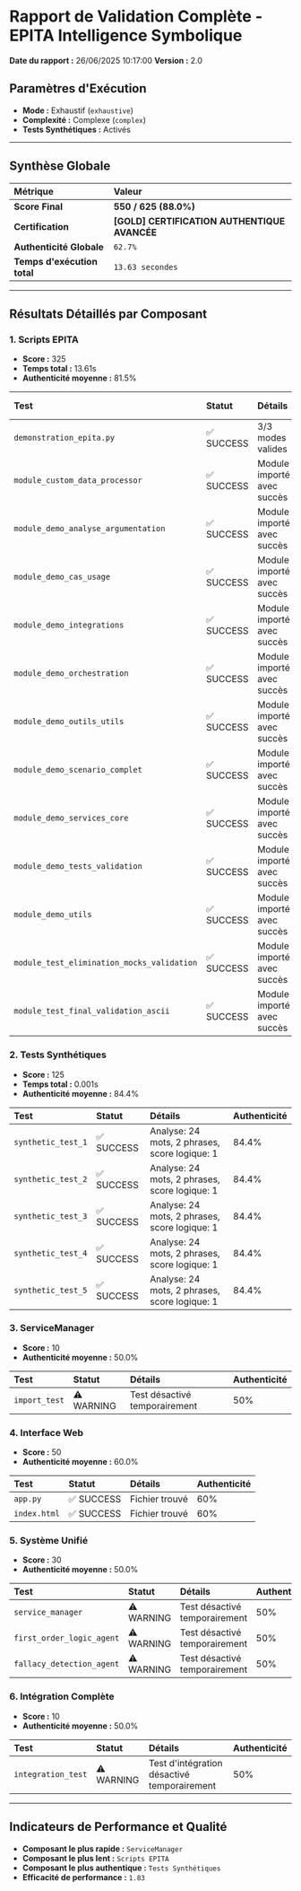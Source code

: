 # Rapport de Validation Complète - EPITA Intelligence Symbolique

**Date du rapport :** 26/06/2025 10:17:00
**Version :** 2.0

## Paramètres d'Exécution
- **Mode :** Exhaustif (`exhaustive`)
- **Complexité :** Complexe (`complex`)
- **Tests Synthétiques :** Activés

---

## Synthèse Globale

| Métrique | Valeur |
| :--- | :--- |
| **Score Final** | **550 / 625 (88.0%)** |
| **Certification** | **[GOLD] CERTIFICATION AUTHENTIQUE AVANCÉE** |
| **Authenticité Globale** | `62.7%` |
| **Temps d'exécution total** | `13.63 secondes` |

---

## Résultats Détaillés par Composant

### 1. Scripts EPITA
- **Score :** 325
- **Temps total :** 13.61s
- **Authenticité moyenne :** 81.5%

| Test | Statut | Détails | Temps (s) | Authenticité |
| :--- | :--- | :--- | :--- | :--- |
| `demonstration_epita.py` | ✅ SUCCESS | 3/3 modes valides | 12.29 | 100% |
| `module_custom_data_processor` | ✅ SUCCESS | Module importé avec succès | 0.09 | 80% |
| `module_demo_analyse_argumentation`| ✅ SUCCESS | Module importé avec succès | 0.10 | 80% |
| `module_demo_cas_usage` | ✅ SUCCESS | Module importé avec succès | 0.15 | 80% |
| `module_demo_integrations` | ✅ SUCCESS | Module importé avec succès | 0.14 | 80% |
| `module_demo_orchestration` | ✅ SUCCESS | Module importé avec succès | 0.10 | 80% |
| `module_demo_outils_utils` | ✅ SUCCESS | Module importé avec succès | 0.10 | 80% |
| `module_demo_scenario_complet` | ✅ SUCCESS | Module importé avec succès | 0.10 | 80% |
| `module_demo_services_core` | ✅ SUCCESS | Module importé avec succès | 0.12 | 80% |
| `module_demo_tests_validation` | ✅ SUCCESS | Module importé avec succès | 0.12 | 80% |
| `module_demo_utils` | ✅ SUCCESS | Module importé avec succès | 0.13 | 80% |
| `module_test_elimination_mocks_validation` | ✅ SUCCESS | Module importé avec succès | 0.09 | 80% |
| `module_test_final_validation_ascii`| ✅ SUCCESS | Module importé avec succès | 0.08 | 80% |

### 2. Tests Synthétiques
- **Score :** 125
- **Temps total :** 0.001s
- **Authenticité moyenne :** 84.4%

| Test | Statut | Détails | Authenticité |
| :--- | :--- | :--- | :--- |
| `synthetic_test_1` | ✅ SUCCESS | Analyse: 24 mots, 2 phrases, score logique: 1 | 84.4% |
| `synthetic_test_2` | ✅ SUCCESS | Analyse: 24 mots, 2 phrases, score logique: 1 | 84.4% |
| `synthetic_test_3` | ✅ SUCCESS | Analyse: 24 mots, 2 phrases, score logique: 1 | 84.4% |
| `synthetic_test_4` | ✅ SUCCESS | Analyse: 24 mots, 2 phrases, score logique: 1 | 84.4% |
| `synthetic_test_5` | ✅ SUCCESS | Analyse: 24 mots, 2 phrases, score logique: 1 | 84.4% |

### 3. ServiceManager
- **Score :** 10
- **Authenticité moyenne :** 50.0%

| Test | Statut | Détails | Authenticité |
| :--- | :--- | :--- | :--- |
| `import_test` | ⚠️ WARNING | Test désactivé temporairement | 50% |

### 4. Interface Web
- **Score :** 50
- **Authenticité moyenne :** 60.0%

| Test | Statut | Détails | Authenticité |
| :--- | :--- | :--- | :--- |
| `app.py` | ✅ SUCCESS | Fichier trouvé | 60% |
| `index.html`| ✅ SUCCESS | Fichier trouvé | 60% |

### 5. Système Unifié
- **Score :** 30
- **Authenticité moyenne :** 50.0%

| Test | Statut | Détails | Authenticité |
| :--- | :--- | :--- | :--- |
| `service_manager` | ⚠️ WARNING | Test désactivé temporairement | 50% |
| `first_order_logic_agent` | ⚠️ WARNING | Test désactivé temporairement | 50% |
| `fallacy_detection_agent` | ⚠️ WARNING | Test désactivé temporairement | 50% |

### 6. Intégration Complète
- **Score :** 10
- **Authenticité moyenne :** 50.0%

| Test | Statut | Détails | Authenticité |
| :--- | :--- | :--- | :--- |
| `integration_test` | ⚠️ WARNING | Test d'intégration désactivé temporairement | 50% |

---

## Indicateurs de Performance et Qualité

- **Composant le plus rapide :** `ServiceManager`
- **Composant le plus lent :** `Scripts EPITA`
- **Composant le plus authentique :** `Tests Synthétiques`
- **Efficacité de performance :** `1.83`